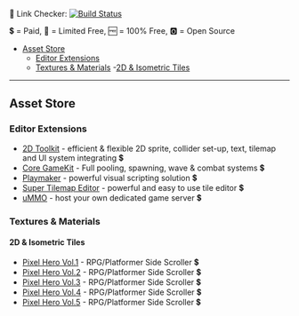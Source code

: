 :checkered_flag: Link Checker: [![Build Status](https://travis-ci.org/Kavex/Unity3D-Resources.svg?branch=master)](https://travis-ci.org/Kavex/Unity3D-Resources)

:heavy_dollar_sign: = Paid,
:triangular_flag_on_post: = Limited Free,
:free: = 100% Free,
:o2: = Open Source


- [Asset Store](#asset-store)
  - [Editor Extensions](#editor-extensions)
  - [Textures & Materials](#textures-materials)
    -[2D & Isometric Tiles](#2d-isometric-tiles)
  
  
--------

Asset Store
--------

### Editor Extensions

* [2D Toolkit](https://www.assetstore.unity3d.com/en/#!/content/908) -  efficient & flexible 2D sprite, collider set-up, text, tilemap and UI system integrating :heavy_dollar_sign:
* [Core GameKit](https://www.assetstore.unity3d.com/en/#!/content/6640) - Full pooling, spawning, wave & combat systems :heavy_dollar_sign:
* [Playmaker](https://www.assetstore.unity3d.com/en/#!/content/368) - powerful visual scripting solution :heavy_dollar_sign:
* [Super Tilemap Editor](https://www.assetstore.unity3d.com/en/#!/content/56339) -  powerful and easy to use tile editor :heavy_dollar_sign:
* [uMMO](https://www.assetstore.unity3d.com/en/#!/content/13867) - host your own dedicated game server :heavy_dollar_sign:

### Textures & Materials

#### 2D & Isometric Tiles

* [Pixel Hero Vol.1](https://www.assetstore.unity3d.com/en/#!/content/42967) - RPG/Platformer Side Scroller :heavy_dollar_sign:
* [Pixel Hero Vol.2](https://www.assetstore.unity3d.com/en/#!/content/43015) - RPG/Platformer Side Scroller :heavy_dollar_sign:
* [Pixel Hero Vol.3](https://www.assetstore.unity3d.com/en/#!/content/57963) - RPG/Platformer Side Scroller :heavy_dollar_sign:
* [Pixel Hero Vol.4](https://www.assetstore.unity3d.com/en/#!/content/59645) - RPG/Platformer Side Scroller :heavy_dollar_sign:
* [Pixel Hero Vol.5](https://www.assetstore.unity3d.com/en/#!/content/60159) - RPG/Platformer Side Scroller :heavy_dollar_sign:

